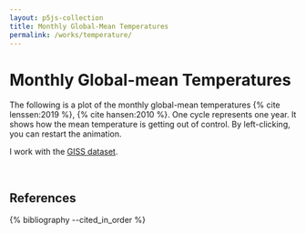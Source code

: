 ```yaml
---
layout: p5js-collection
title: Monthly Global-Mean Temperatures
permalink: /works/temperature/
---
```


# Monthly Global-mean Temperatures

The following is a plot of the monthly global-mean temperatures {% cite lenssen:2019 %}, {% cite hansen:2010 %}. One cycle represents one year. It shows how the mean temperature is getting out of control. By left-clicking, you can restart the animation.

I work with the [GISS dataset](https://data.giss.nasa.gov/gistemp/).

<div id = "p5-temperature" style="background-color: #fdfdfd; justify-content: center; display: flex;"></div>
<br>

## References

{% bibliography --cited_in_order %}